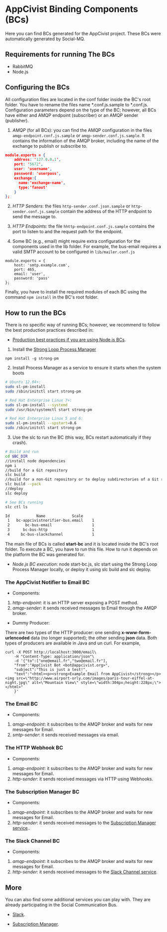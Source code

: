 
# AppCivist Binding Components (BCs)

Here you can find BCs generated for the AppCivist project. These BCs were automatically generated by Social-MQ.


## Requirements for running The BCs

- RabbitMQ
- Node.js

## Configuring the BCs

All configuration files are located in the conf folder inside the BC's root folder. You have to rename the files name \*.conf.js.sample to \*.conf.js.
Configuration parameters depend on the type of the BC; however, all BCs have either and AMQP endpoint (subscriber) or an AMQP sender (publisher).

1) *AMQP* (for all BCs): you can find the AMQP configuration in the files `amqp-endpoint.conf.js.sample` or `amqp-sender.conf.js.sample`. It contains the information of the AMQP broker, including the name of the exchange to publish or subscribe to.
```json
module.exports = {
    address: '127.0.0.1',
    port: '5672',
    user: 'username',
    password: 'userpass',
    exchange:{
      name:'exchange-name',
      type:'fanout'
    }
};
```
2) *HTTP Senders*: the files `http-sender.conf.json.sample` or `http-sender.conf.js.sample` contain the address of the HTTP endpoint to send the message to.

3) *HTTP Endpoints*: the file `hhttp-endpoint.conf.js.sample` contains the port to listen to and the request path for the endpoint.

4) Some BC (e.g., email) might require extra configuration for the components used in the lib folder. For example, the bus-email requires a valid SMTP account to be configured in `lib/mailer.conf.js`
```
module.exports = {
    host: 'smtp.example.com',
    port: 465,
    email: 'user',
    password: 'pass'
};
```

Finally, you have to install the required modules of each BC using the command `npm install` in the BC's root folder.

## How to run the BCs

There is no specific way of running BCs; however, we recommend to follow the best production practices described in:

- [Production best practices if you are using Node.js BCs](https://expressjs.com/en/advanced/best-practice-performance.html).

1. Install the [Strong Loop Process Manager](http://strong-pm.io/prod/)
```
npm install -g strong-pm
```

2. Install Process Manager as a service to ensure it starts when the system boots
```bash
# Ubuntu 12.04+:
sudo sl-pm-install
sudo /sbin/initctl start strong-pm 

# Red Hat Enterprise Linux 7+:
sudo sl-pm-install --systemd
sudo /usr/bin/systemctl start strong-pm 

# Red Hat Enterprise Linux 5 and 6:
sudo sl-pm-install --upstart=0.6
sudo /sbin/initctl start strong-pm
```

3. Use the slc to run the BC (this way, BCs restart automatically if they crash).

```bash
# Build and run
cd $BC_DIR
//install node dependencies
npm i
//build for a Git repository
slc build
//build for a non-Git repository or to deploy subdirectories of a Git repository
slc build --pack
//deploy
slc deploy

# See BCs running
slc ctl ls

Id            Name            Scale
 1   bc-appcivistnorifier-bus.email    1
 2       bc-bus-email                  1
 3      bc-bus-http                    1
 4     bc-bus-slackchannel             1
  ```

  The main file of BCs is called **start-bc** and it is located inside the BC's root folder. To execute a BC, you have to run this file. How to run it depends on the platform the BC was generated for.

  - *Node.js BC execution*: node start-bc.js, slc start using the Strong Loop Process Manager locally, or deploy it using slc build and slc deploy.


### The AppCivist Notifier to Email BC

- Components:

1) *http-endpoint*: it is an HTTP server exposing a POST method.
2) *amqp-sender*: it sends received messages to Email through the AMQP broker.

- Dummy Producer:

There are two types of the HTTP producer: one sending **x-www-form-urlencoded** data (no longer supported); the other sending **json** data. Both types of producers are available in Java and un curl. For example,

```
curl -X POST http://localhost:3000/email\
    -H "Content-Type: application/json"\
    -d '{"to":["one@email.fr","two@email.fr"],
    "from":"AppCivist Bot <bot@appcivist.org>",
    "subject":"This is just a test!",
    "text":"<html><p><strong>Example Email from AppCivist</strong></p> <img src=\"http://www.airport-orly.com/images/paris-tour-eiffel-at-night.jpg\" alt=\"Mountain View\" style=\"width:304px;height:228px;\"></html>"
    }'
```
### The Email BC

- Components:

1) *amqp-endpoint*: it subscribes to the AMQP broker and waits for new messages for Email.
2) *smtp-sender*: it sends received messages via email.

### The HTTP Webhook BC

- Components:

1) *amqp-endpoint*: it subscribes to the AMQP broker and waits for new messages for Email.
2) *http-sender*: it sends received messages via HTTP using Webhooks.


### The Subscription Manager BC

- Components:

1) *amqp-endpoint*: it subscribes to the AMQP broker and waits for new messages for Email.
2) *http-sender*: it sends received messages to the [Subscription Manager service](https://github.com/rafaelangarita/email-notification-service)..

### The Slack Channel BC

- Components:

1) *amqp-endpoint*: it subscribes to the AMQP broker and waits for new messages for Email.
2) *http-sender*: it sends received messages to the [Slack Channel service](https://github.com/rafaelangarita/slack-sender).




## More


 You can also find some additional services you can play with. They are already participating in the Social Communication Bus.

- [Slack](https://github.com/rafaelangarita/slack-sender).


- [Subscription Manager](https://github.com/rafaelangarita/email-notification-service).
